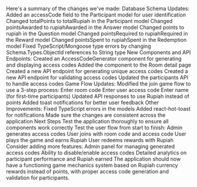 Here's a summary of the changes we've made:
Database Schema Updates:
Added an accessCode field to the Participant model for user identification
Changed totalPoints to totalRupiah in the Participant model
Changed pointsAwarded to rupiahAwarded in the Answer model
Changed points to rupiah in the Question model
Changed pointsRequired to rupiahRequired in the Reward model
Changed pointsSpent to rupiahSpent in the Redemption model
Fixed TypeScript/Mongoose type errors by changing Schema.Types.ObjectId references to String type
New Components and API Endpoints:
Created an AccessCodeGenerator component for generating and displaying access codes
Added the component to the Room detail page
Created a new API endpoint for generating unique access codes
Created a new API endpoint for validating access codes
Updated the participants API to handle access codes
Game Flow Updates:
Modified the join game flow to use a 3-step process:
Enter room code
Enter user access code
Enter name (for first-time participants)
Updated API responses to use Rupiah instead of points
Added toast notifications for better user feedback
Other Improvements:
Fixed TypeScript errors in the models
Added react-hot-toast for notifications
Made sure the changes are consistent across the application
Next Steps
Test the application thoroughly to ensure all components work correctly
Test the user flow from start to finish:
Admin generates access codes
User joins with room code and access code
User plays the game and earns Rupiah
User redeems rewards with Rupiah
Consider adding more features:
Admin panel for managing generated access codes
Ability to disable/enable access codes
Detailed analytics on participant performance and Rupiah earned
The application should now have a functioning game mechanics system based on Rupiah currency rewards instead of points, with proper access code generation and validation for participants.